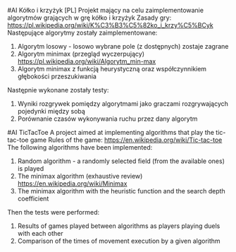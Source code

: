 #AI Kółko i krzyżyk [PL]
Projekt mający na celu zaimplementowanie algorytmów grających w grę kółko i krzyżyk
Zasady gry: https://pl.wikipedia.org/wiki/K%C3%B3%C5%82ko_i_krzy%C5%BCyk
Następujące algorytmy zostały zaimplementowane:
1) Algorytm losowy - losowo wybrane pole (z dostępnych) zostaje zagrane
2) Algorytm minimax (przegląd wyczerpujący)  https://pl.wikipedia.org/wiki/Algorytm_min-max
3) Algorytm minimax z funkcją heurystyczną oraz współczynnikiem głębokości przeszukiwania

Następnie wykonane zostały testy:
1) Wyniki rozgrywek pomiędzy algorytmami jako graczami rozgrywających pojedynki między sobą
2) Porównanie czasów wykonywania ruchu przez dany algorytm



#AI TicTacToe
A project aimed at implementing algorithms that play the tic-tac-toe game
Rules of the game: https://en.wikipedia.org/wiki/Tic-tac-toe
The following algorithms have been implemented:
1) Random algorithm - a randomly selected field (from the available ones) is played
2) The minimax algorithm (exhaustive review)  https://en.wikipedia.org/wiki/Minimax
3) The minimax algorithm with the heuristic function and the search depth coefficient

Then the tests were performed:
1) Results of games played between algorithms as players playing duels with each other
2) Comparison of the times of movement execution by a given algorithm
